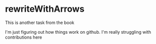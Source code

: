 # rewriteWithArrows

This is another task from the book

I'm just figuring out how things work on github. I'm really struggling with contributions here 
